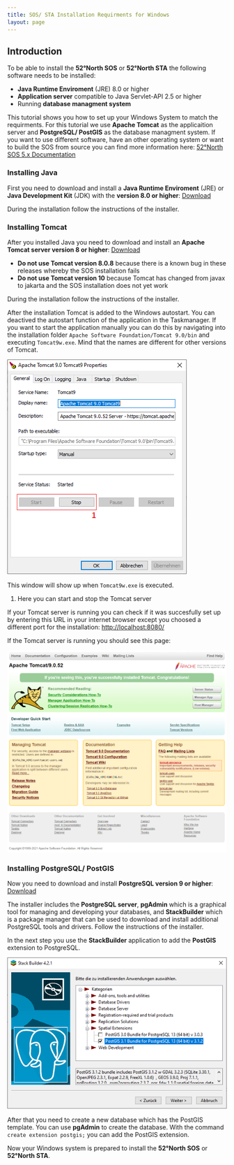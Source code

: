 ```yaml
---
title: SOS/ STA Installation Requirments for Windows
layout: page
---
```


## Introduction

To be able to install the __52°North SOS__ or __52°North STA__ the following software needs to be installed:

- __Java Runtime Enviroment__ (JRE) 8.0 or higher
- __Application server__ compatible to Java Servlet-API 2.5 or higher
- Running __database managment system__

This tutorial shows you how to set up your Windows System to match the requirments. For this tutorial
we use __Apache Tomcat__ as the applicaition server and __PostgreSQL/ PostGIS__ as the
database managment system. If you want to use different software, have an other operating system
or want to build the SOS from source you can find more information here:
[52°North SOS 5.x Documentation](https://wiki.52north.org/SensorWeb/SensorObservationServiceVDocumentation)

### Installing Java

First you need to download and install a __Java Runtime Enviroment__ (JRE) or __Java Development Kit__ (JDK) with the
__version 8.0 or higher__: [Download](https://www.oracle.com/java/technologies/javase-downloads.html)

During the installation follow the instructions of the installer.

### Installing Tomcat

After you installed Java you need to download and install an __Apache Tomcat server version 8 or higher__:
[Download](https://tomcat.apache.org/download-90.cgi)

- __Do not use Tomcat version 8.0.8__ because there is a known bug in these releases whereby the SOS installation fails
- __Do not use Tomcat version 10__ because Tomcat has changed from javax to jakarta and the SOS installation does not
yet work

During the installation follow the instructions of the installer.

After the installation Tomcat is added to the Windows autostart. You can deactived the autostart function of the
application in the Taskmanager. If you want to start the application manually you can do this by navigating into
the installation folder `Apache Software Foundation/Tomcat 9.0/bin` and executing `Tomcat9w.exe`. Mind that the
names are different for other versions of Tomcat.

![tomcatControl.PNG](images/tomcatControl.PNG "Apache Tomcat 9.0 Tomcat9 Properties")

This window will show up when `Tomcat9w.exe` is executed.

1. Here you can start and stop the Tomcat server

If your Tomcat server is running you can check if it was succesfully set up by entering this URL in your
internet browser except you choosed a different port for the installation:
[http://localhost:8080/](http://localhost:8080/)

If the Tomcat server is running you should see this page:

![tomcatStartpage.PNG](images/tomcatStartpage.PNG "Apache Tomcat 9.0 Startpage")

### Installing PostgreSQL/ PostGIS

Now you need to download and install __PostgreSQL version 9 or higher__: [Download](https://www.postgresql.org/download/)

The installer includes the __PostgreSQL server__, __pgAdmin__ which is a graphical tool for managing and developing
your databases, and __StackBuilder__ which is a package manager that can be used to download and install additional
PostgreSQL tools and drivers. Follow the instructions of the installer.

In the next step you use the __StackBuilder__ application to add the __PostGIS__ extension to PostgreSQL.

![stackBuilder.PNG](images/stackBuilder.PNG "Stack Builder 4.2.1")

After that you need to create a new database which has the PostGIS template. You can use __pgAdmin__ to create the
database. With the command `create extension postgis;` you can add the PostGIS extension.

Now your Windows system is prepared to install the __52°North SOS__ or __52°North STA__.